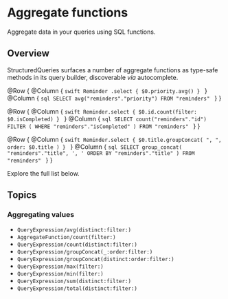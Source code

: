 # Aggregate functions

Aggregate data in your queries using SQL functions.

## Overview

StructuredQueries surfaces a number of aggregate functions as type-safe methods in its query
builder,
discoverable _via_ autocomplete.

@Row {
  @Column {
    ```swift
    Reminder
      .select { $0.priority.avg() }
    ```
  }
  @Column {
    ```sql
    SELECT avg("reminders"."priority")
    FROM "reminders"
    ```
  }
}

@Row {
  @Column {
    ```swift
    Reminder.select {
      $0.id.count(filter: $0.isCompleted)
    }
    ```
  }
  @Column {
    ```sql
    SELECT
      count("reminders"."id") FILTER (
        WHERE "reminders"."isCompleted"
      )
    FROM "reminders"
    ```
  }
}

@Row {
  @Column {
    ```swift
    Reminder.select {
      $0.title.groupConcat(
        ", ",
        order: $0.title
      )
    }
    ```
  }
  @Column {
    ```sql
    SELECT
      group_concat(
        "reminders"."title",
        ', '
        ORDER BY "reminders"."title"
      )
    FROM "reminders"
    ```
  }
}

Explore the full list below.

## Topics

### Aggregating values

- ``QueryExpression/avg(distinct:filter:)``
- ``AggregateFunction/count(filter:)``
- ``QueryExpression/count(distinct:filter:)``
- ``QueryExpression/groupConcat(_:order:filter:)``
- ``QueryExpression/groupConcat(distinct:order:filter:)``
- ``QueryExpression/max(filter:)``
- ``QueryExpression/min(filter:)``
- ``QueryExpression/sum(distinct:filter:)``
- ``QueryExpression/total(distinct:filter:)``
